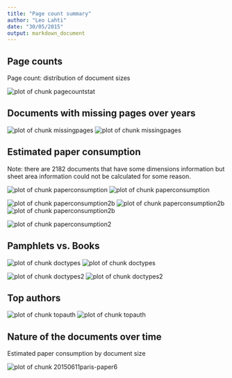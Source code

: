 ```yaml
---
title: "Page count summary"
author: "Leo Lahti"
date: "30/05/2015"
output: markdown_document
---
```



## Page counts

Page count: distribution of document sizes

![plot of chunk pagecountstat](figure/pagecountstat-1.png) 


## Documents with missing pages over years 

![plot of chunk missingpages](figure/missingpages-1.png) ![plot of chunk missingpages](figure/missingpages-2.png) 


## Estimated paper consumption

Note: there are 2182 documents that have some dimensions information but sheet area information could not be calculated for some reason. 

![plot of chunk paperconsumption](figure/paperconsumption-1.png) ![plot of chunk paperconsumption](figure/paperconsumption-2.png) 

![plot of chunk paperconsumption2b](figure/paperconsumption2b-1.png) ![plot of chunk paperconsumption2b](figure/paperconsumption2b-2.png) ![plot of chunk paperconsumption2b](figure/paperconsumption2b-3.png) 

![plot of chunk paperconsumption2](figure/paperconsumption2-1.png) 



## Pamphlets vs. Books

![plot of chunk doctypes](figure/doctypes-1.png) ![plot of chunk doctypes](figure/doctypes-2.png) 


![plot of chunk doctypes2](figure/doctypes2-1.png) ![plot of chunk doctypes2](figure/doctypes2-2.png) 


## Top authors

![plot of chunk topauth](figure/topauth-1.png) ![plot of chunk topauth](figure/topauth-2.png) 




## Nature of the documents over time

Estimated paper consumption by document size

![plot of chunk 20150611paris-paper6](figure/20150611paris-paper6-1.png) 

